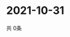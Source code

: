 # 2021-10-31
  共 0条

  <!-- BEGIN -->
  <!-- 最后更新时间Sun Oct 31 2021 10:03:02 GMT+0000 (Coordinated Universal Time) -->
  
  <!-- END -->
  
  
